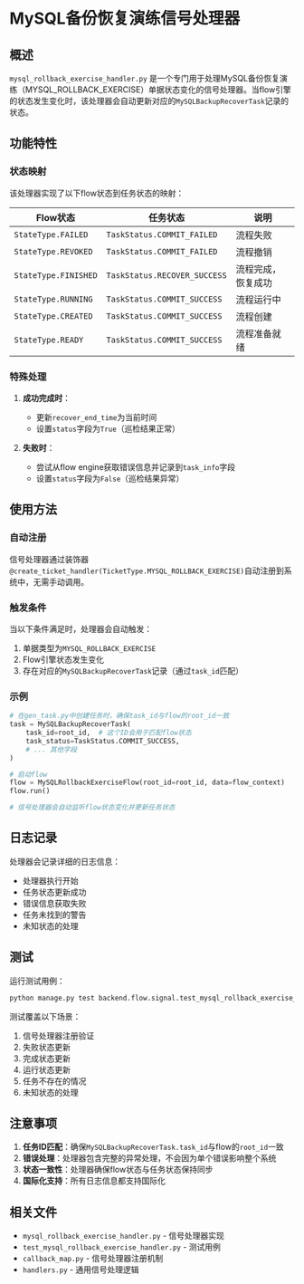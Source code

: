 # MySQL备份恢复演练信号处理器

## 概述

`mysql_rollback_exercise_handler.py` 是一个专门用于处理MySQL备份恢复演练（MYSQL_ROLLBACK_EXERCISE）单据状态变化的信号处理器。当flow引擎的状态发生变化时，该处理器会自动更新对应的`MySQLBackupRecoverTask`记录的状态。

## 功能特性

### 状态映射

该处理器实现了以下flow状态到任务状态的映射：

| Flow状态 | 任务状态 | 说明 |
|---------|---------|------|
| `StateType.FAILED` | `TaskStatus.COMMIT_FAILED` | 流程失败 |
| `StateType.REVOKED` | `TaskStatus.COMMIT_FAILED` | 流程撤销 |
| `StateType.FINISHED` | `TaskStatus.RECOVER_SUCCESS` | 流程完成，恢复成功 |
| `StateType.RUNNING` | `TaskStatus.COMMIT_SUCCESS` | 流程运行中 |
| `StateType.CREATED` | `TaskStatus.COMMIT_SUCCESS` | 流程创建 |
| `StateType.READY` | `TaskStatus.COMMIT_SUCCESS` | 流程准备就绪 |

### 特殊处理

1. **成功完成时**：
   - 更新`recover_end_time`为当前时间
   - 设置`status`字段为`True`（巡检结果正常）

2. **失败时**：
   - 尝试从flow engine获取错误信息并记录到`task_info`字段
   - 设置`status`字段为`False`（巡检结果异常）

## 使用方法

### 自动注册

信号处理器通过装饰器`@create_ticket_handler(TicketType.MYSQL_ROLLBACK_EXERCISE)`自动注册到系统中，无需手动调用。

### 触发条件

当以下条件满足时，处理器会自动触发：

1. 单据类型为`MYSQL_ROLLBACK_EXERCISE`
2. Flow引擎状态发生变化
3. 存在对应的`MySQLBackupRecoverTask`记录（通过`task_id`匹配）

### 示例

```python
# 在gen_task.py中创建任务时，确保task_id与flow的root_id一致
task = MySQLBackupRecoverTask(
    task_id=root_id,  # 这个ID会用于匹配flow状态
    task_status=TaskStatus.COMMIT_SUCCESS,
    # ... 其他字段
)

# 启动flow
flow = MySQLRollbackExerciseFlow(root_id=root_id, data=flow_context)
flow.run()

# 信号处理器会自动监听flow状态变化并更新任务状态
```

## 日志记录

处理器会记录详细的日志信息：

- 处理器执行开始
- 任务状态更新成功
- 错误信息获取失败
- 任务未找到的警告
- 未知状态的处理

## 测试

运行测试用例：

```bash
python manage.py test backend.flow.signal.test_mysql_rollback_exercise_handler
```

测试覆盖以下场景：

1. 信号处理器注册验证
2. 失败状态更新
3. 完成状态更新
4. 运行状态更新
5. 任务不存在的情况
6. 未知状态的处理

## 注意事项

1. **任务ID匹配**：确保`MySQLBackupRecoverTask.task_id`与flow的`root_id`一致
2. **错误处理**：处理器包含完整的异常处理，不会因为单个错误影响整个系统
3. **状态一致性**：处理器确保flow状态与任务状态保持同步
4. **国际化支持**：所有日志信息都支持国际化

## 相关文件

- `mysql_rollback_exercise_handler.py` - 信号处理器实现
- `test_mysql_rollback_exercise_handler.py` - 测试用例
- `callback_map.py` - 信号处理器注册机制
- `handlers.py` - 通用信号处理逻辑
